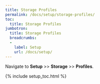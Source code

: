 ```yaml
---
title: Storage Profiles
permalink: /docs/setup/storage-profiles/
toc:
  title: Storage Profiles
jumbotron:
  title: Storage Profiles
  breadcrumbs:
  - 
    label: Setup
    url: /docs/setup/
---
```


Navigate to **Setup** >> **Storage** >> **Profiles**.

{% include setup_toc.html %}